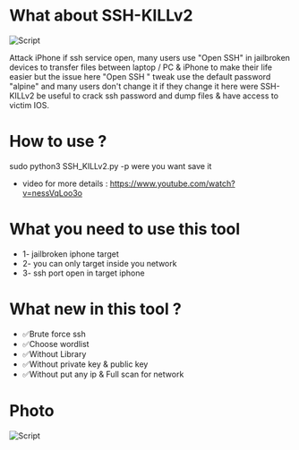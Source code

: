 # What about SSH-KILLv2

![Script](https://up4net.com/uploads4/up4net.com16241029903881.png)

Attack iPhone if ssh service open, many users use "Open SSH" in jailbroken devices to transfer files
between laptop / PC & iPhone to make their life easier but the issue here "Open SSH " tweak use the  default password "alpine"
and many users don't change it if they change it here were SSH-KILLv2 be useful to crack ssh password and dump files & have access to victim IOS. 

# How to use ?

sudo python3 SSH_KILLv2.py -p were you want save it
* video for more details :  https://www.youtube.com/watch?v=nessVqLoo3o

# What you need to use this tool
* 1- jailbroken iphone target
* 2- you can only target inside you network
* 3- ssh port open in target iphone   

# What new in this tool ?

* ✅Brute force ssh
* ✅Choose wordlist
* ✅Without Library
* ✅Without private key & public key
* ✅Without put any ip & Full scan for network 

# Photo

![Script](https://up4net.com/uploads4/up4net.com162404407526981.png)
